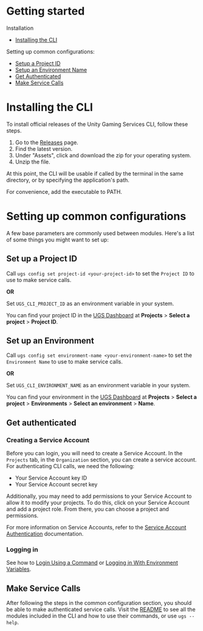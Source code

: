 # Getting started

Installation
- [Installing the CLI](#installing-the-cli)

Setting up common configurations:

- [Setup a Project ID](#set-up-a-project-id)
- [Setup an Environment Name](#set-up-an-environment)
- [Get Authenticated](#get-authenticated)
- [Make Service Calls](#make-service-calls)

# Installing the CLI

To install official releases of the Unity Gaming Services CLI, follow these steps.

1. Go to the [Releases] page.
2. Find the latest version.
3. Under "Assets", click and download the zip for your operating system.
4. Unzip the file.

At this point, the CLI will be usable if called by the terminal in the same directory, or by specifying the application's path.

For convenience, add the executable to PATH.

# Setting up common configurations
A few base parameters are commonly used between modules. Here's a list of some things you might want to set up:

## Set up a Project ID
Call `ugs config set project-id <your-project-id>` to set the `Project ID` to use to make service calls.

**OR**

Set `UGS_CLI_PROJECT_ID` as an environment variable in your system.

You can find your project ID in the [UGS Dashboard] at **Projects** > **Select a project** > **Project ID**.

## Set up an Environment
Call `ugs config set environment-name <your-environment-name>` to set the `Environment Name` to use to make service calls.

**OR**

Set `UGS_CLI_ENVIRONMENT_NAME` as an environment variable in your system.

You can find your environment in the [UGS Dashboard] at **Projects** > **Select a project** > **Environments** > **Select an environment** > **Name**.

## Get authenticated
### Creating a Service Account

Before you can login, you will need to create a Service Account. In the `Projects` tab, in the `Organization` section, you can create a service account. For authenticating CLI calls, we need the following:

* Your Service Account key ID
* Your Service Account secret key

Additionally, you may need to add permissions to your Service Account to allow it to modify your projects. To do this, click on your Service Account and add a project role. From there, you can choose a project and permissions.

For more information on Service Accounts, refer to the [Service Account Authentication] documentation.

### Logging in
See how to [Login Using a Command] or [Logging in With Environment Variables].

## Make Service Calls
After following the steps in the common configuration section, you should be able to make authenticated service calls. Visit the [README](/README.md) to see all the modules included in the CLI and how to use their commands, or use `ugs --help`.

[Releases]: https://github.com/Unity-Technologies/unity-gaming-services-cli/releases
[UGS Dashboard]: https://dashboard.unity3d.com/
[Service Account Authentication]: https://services.docs.unity.com/docs/service-account-auth
[Login Using a Command]: /docs/module-authentication.md#login
[Logging in With Environment Variables]: module-authentication.md#logging-in-with-environment-variables
